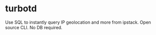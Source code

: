 # turbotd
Use SQL to instantly query IP geolocation and more from ipstack. Open source CLI. No DB required.
